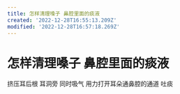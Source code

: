 ```yaml
---
title: 怎样清理嗓子 鼻腔里面的痰液
created: '2022-12-28T16:55:13.209Z'
modified: '2022-12-28T16:57:18.269Z'
---
```


# 怎样清理嗓子 鼻腔里面的痰液

挤压耳后根 耳洞旁 同时吸气 用力打开耳朵通鼻腔的通道 吐痰
